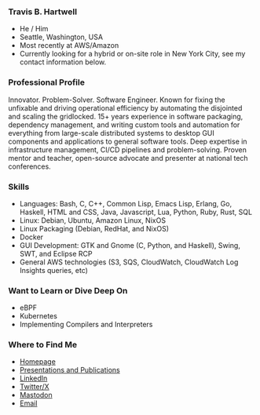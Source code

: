 ### Travis B. Hartwell

- He / Him
- Seattle, Washington, USA
- Most recently at AWS/Amazon
- Currently looking for a hybrid or on-site role in New York City, see my contact information below.

### Professional Profile

Innovator. Problem-Solver. Software Engineer. Known for fixing the unfixable and driving operational efficiency by automating the disjointed and scaling the gridlocked. 15+ years experience in software packaging, dependency management, and writing custom tools and automation for everything from large-scale distributed systems to desktop GUI components and applications to general software tools. Deep expertise in infrastructure management, CI/CD pipelines and problem-solving. Proven mentor and teacher, open-source advocate and presenter at national tech conferences.

### Skills

- Languages: Bash, C, C++, Common Lisp, Emacs Lisp, Erlang, Go, Haskell, HTML and CSS, Java, Javascript, Lua, Python, Ruby, Rust, SQL
- Linux: Debian, Ubuntu, Amazon Linux, NixOS
- Linux Packaging (Debian, RedHat, and NixOS)
- Docker
- GUI Development: GTK and Gnome (C, Python, and Haskell), Swing, SWT, and Eclipse RCP
- General AWS technologies (S3, SQS, CloudWatch, CloudWatch Log Insights queries, etc)

### Want to Learn or Dive Deep On

- eBPF
- Kubernetes
- Implementing Compilers and Interpreters

### Where to Find Me

- [Homepage](https://iam.travishartwell.net)
- [Presentations and Publications](https://github.com/travisbhartwell/Presentations/blob/master/README.md)
- [LinkedIn](https://www.linkedin.com/in/travisbhartwell)
- [Twitter/X](https://twitter.com/travisbhartwell)
- [Mastodon](https://mastodon.social/@travisbhartwell/)
- [Email](mailto:travis@travishartwell.net)

